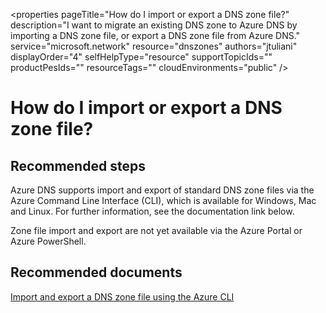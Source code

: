 <properties 
    pageTitle="How do I import or export a DNS zone file?"
    description="I want to migrate an existing DNS zone to Azure DNS by importing a DNS zone file, or export a DNS zone file from Azure DNS."
    service="microsoft.network"
    resource="dnszones"
    authors="jtuliani"
    displayOrder="4"
    selfHelpType="resource"
    supportTopicIds=""
    productPesIds=""
    resourceTags=""​
    cloudEnvironments="public"
/>

# How do I import or export a DNS zone file?

## Recommended steps

Azure DNS supports import and export of standard DNS zone files via the Azure Command Line Interface (CLI), which is available for Windows, Mac and Linux. For further information, see the documentation link below.

Zone file import and export are not yet available via the Azure Portal or Azure PowerShell.

## Recommended documents

[Import and export a DNS zone file using the Azure CLI](https://docs.microsoft.com/azure/dns/dns-import-export)
